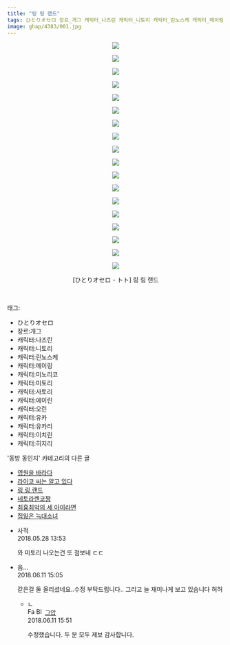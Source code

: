 ```yaml
---
title: "링 링 랜드"
tags: ひとりオセロ 장르_개그 캐릭터_나즈린 캐릭터_니토리 캐릭터_린노스케 캐릭터_메이링 캐릭터_미노리코 캐릭터_미토리 캐릭터_사토리 캐릭터_에이린 캐릭터_오린 캐릭터_유카 캐릭터_유카리 캐릭터_이치린 캐릭터_히지리 ひとりオセロ_トト 동방_동인지
image: ghap/4383/001.jpg
---
```

<div class="article">
<p style="text-align: center; clear: none; float: none;"><img src="{{ site.nasurl }}/ghap/4383/001.jpg"/></p>
<p style="text-align: center; clear: none; float: none;"><img src="{{ site.nasurl }}/ghap/4383/002.jpg"/></p>
<p style="text-align: center; clear: none; float: none;"><img src="{{ site.nasurl }}/ghap/4383/003.jpg"/></p>
<p style="text-align: center; clear: none; float: none;"><img src="{{ site.nasurl }}/ghap/4383/004.jpg"/></p>
<p style="text-align: center; clear: none; float: none;"><img src="{{ site.nasurl }}/ghap/4383/005.jpg"/></p>
<p style="text-align: center; clear: none; float: none;"><img src="{{ site.nasurl }}/ghap/4383/006.jpg"/></p>
<p style="text-align: center; clear: none; float: none;"><img src="{{ site.nasurl }}/ghap/4383/007.jpg"/></p>
<p style="text-align: center; clear: none; float: none;"><img src="{{ site.nasurl }}/ghap/4383/008.jpg"/></p>
<p style="text-align: center; clear: none; float: none;"><img src="{{ site.nasurl }}/ghap/4383/009.jpg"/></p>
<p style="text-align: center; clear: none; float: none;"><img src="{{ site.nasurl }}/ghap/4383/010.jpg"/></p>
<p style="text-align: center; clear: none; float: none;"><img src="{{ site.nasurl }}/ghap/4383/011.jpg"/></p>
<p style="text-align: center; clear: none; float: none;"><img src="{{ site.nasurl }}/ghap/4383/012.jpg"/></p>
<p style="text-align: center; clear: none; float: none;"><img src="{{ site.nasurl }}/ghap/4383/013.jpg"/></p>
<p style="text-align: center; clear: none; float: none;"><img src="{{ site.nasurl }}/ghap/4383/014.jpg"/></p>
<p style="text-align: center; clear: none; float: none;"><img src="{{ site.nasurl }}/ghap/4383/015.jpg"/></p>
<p style="text-align: center; clear: none; float: none;"><img src="{{ site.nasurl }}/ghap/4383/016.jpg"/></p>
<p style="text-align: center; clear: none; float: none;"><img src="{{ site.nasurl }}/ghap/4383/017.jpg"/></p>
<p style="text-align: center; clear: none; float: none;"><img src="{{ site.nasurl }}/ghap/4383/018.jpg"/></p>
<p style="text-align: center; clear: none; float: none;">[ひとりオセロ - トト] 링 링 랜드</p>
<p><br/></p>
</div><div class="tagTrail">
<p>태그: </p>
<ul>
<li>ひとりオセロ</li>
<li>장르:개그</li>
<li>캐릭터:나즈린</li>
<li>캐릭터:니토리</li>
<li>캐릭터:린노스케</li>
<li>캐릭터:메이링</li>
<li>캐릭터:미노리코</li>
<li>캐릭터:미토리</li>
<li>캐릭터:사토리</li>
<li>캐릭터:에이린</li>
<li>캐릭터:오린</li>
<li>캐릭터:유카</li>
<li>캐릭터:유카리</li>
<li>캐릭터:이치린</li>
<li>캐릭터:히지리</li>
</ul>
</div><div class="another">
<p>'동방 동인지' 카테고리의 다른 글</p>
<ul>
<li><a href="/2018-05-27-ghap_4388">영원을 바라다</a></li>
<li><a href="/2018-05-26-ghap_4384">라이코 씨는 알고 있다</a></li>
<li><a href="/2018-05-26-ghap_4383">링 링 랜드</a></li>
<li><a href="/2018-05-21-ghap_4379">네토라렌코짱</a></li>
<li><a href="/2018-05-14-ghap_4376">최흉최악의 세 아이라면</a></li>
<li><a href="/2018-05-13-ghap_4373">집잃은 늑대소녀</a></li>
</ul>
</div><div class="cb_module cb_fluid">
<div class="cb_wrt cb_profile">
<div class="comment">
<ul>
<li class="cb_thumb_off" id="comment15262931">
<div class="cb_comment_area">
<div class="cb_info_area">
<div class="cb_section">
<span class="cb_nick_name">사적</span>
</div>
<div class="cb_section">
<span class="cb_date">2018.05.28 13:53 </span>
</div>
</div>
<div class="cb_dsc_comment">
<p class="cb_dsc">
											와 미토리 나오는건 또 첨보네 ㄷㄷ
										</p>
</div>
</div></li>
<li class="cb_thumb_off" id="comment15269313">
<div class="cb_comment_area">
<div class="cb_info_area">
<div class="cb_section">
<span class="cb_nick_name">음...</span>
</div>
<div class="cb_section">
<span class="cb_date">2018.06.11 15:05 </span>
</div>
</div>
<div class="cb_dsc_comment">
<p class="cb_dsc">
											같은걸 둘 올리셨네요..수정 부탁드립니다.. 그리고 늘 재미나게 보고 있습니다 허허
										</p>
</div>
<ul>
<li class="cb_thumb_off" id="comment15269335">
<span class="cb_bu_subnode">ㄴ</span>
<div class="cb_comment_area">
<div class="cb_info_area">
<div class="cb_section">
<span class="cb_nick_name"><img alt="Favicon of https://ghaptouhou.tistory.com" height="16" onerror="this.onerror=null;this.parentNode.removeChild(this)" src="https://ghaptouhou.tistory.com/favicon.ico" width="16"/> <img alt="BlogIcon" height="16" onerror="this.parentNode.removeChild(this)" src="https://ghaptouhou.tistory.com/index.gif" width="16"/> <a href="https://ghaptouhou.tistory.com" onclick="return openLinkInNewWindow(this)"> 그압</a><span class="tistoryProfileLayerTrigger" onclick='TistoryProfile.show(event, this, {"title":"\uc800\uae30 \uc774\uac70 \ub098\uc911\uc5d0 \uc218\uc815 \uac00\ub2a5\ud558\ub098\uc694","url":"https:\/\/ghap.tistory.com","nickname":"\uadf8\uc555","items":[]}); return false;'></span></span>
</div>
<div class="cb_section">
<span class="cb_date">2018.06.11 15:51 </span>
</div>
</div>
<div class="cb_dsc_comment">
<p class="cb_dsc">
																수정했습니다. 두 분 모두 제보 감사합니다.
															</p>
</div>
</div>
</li>
</ul>
</div></li>
</ul>
</div>
</div><!-- commentList close -->
</div>